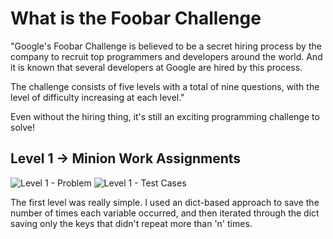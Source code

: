 # What is the Foobar Challenge
"Google's Foobar Challenge is believed to be a secret hiring process by the company to recruit top programmers and developers around the world. And it is known that several developers at Google are hired by this process.

The challenge consists of five levels with a total of nine questions, with the level of difficulty increasing at each level."

Even without the hiring thing, it's still an exciting programming challenge to solve!

## Level 1 -> Minion Work Assignments 
![Level 1 - Problem](https://i.imgur.com/7c5PEZ1.png)
![Level 1 - Test Cases](https://i.imgur.com/voRkJiD.png)

The first level was really simple. I used an dict-based approach to save the number of times each variable occurred, and then iterated through the dict saving only the keys that didn't repeat more than 'n' times.
